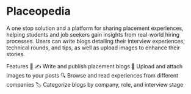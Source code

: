 # Placeopedia
A one stop solution and a platform for sharing placement experiences, helping students and job seekers gain insights from real-world hiring processes. Users can write blogs detailing their interview experiences, technical rounds, and tips, as well as upload images to enhance their stories.

Features 🌟
✍️ Write and publish placement blogs
📸 Upload and attach images to your posts
🔍 Browse and read experiences from different companies
🏷️ Categorize blogs by company, role, and interview stage
